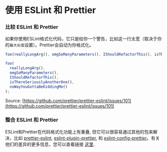 # 使用 ESLint 和 Prettier


### 比较 ESLint 和 Prettier

如果你使用ESLint格式化代码，它只是给你一个警告，比如这一行太宽（取决于你的`最大长度`设置）。Prettier会自动为你格式化。

```javascript
foo(reallyLongArg(), omgSoManyParameters(), IShouldRefactorThis(), isThereSeriouslyAnotherOne(), noWayYouGottaBeKiddingMe());
```

```javascript
foo(
  reallyLongArg(),
  omgSoManyParameters(),
  IShouldRefactorThis(),
  isThereSeriouslyAnotherOne(),
  noWayYouGottaBeKiddingMe()
);
```

Source: [https://github.com/prettier/prettier-eslint/issues/101](https://github.com/prettier/prettier-eslint/issues/101)

### 整合 ESLint 和 Prettier

ESLint和Prettier在代码格式化功能上有重叠, 但它可以很容易通过其他的包来解决，比如 [prettier-eslint](https://github.com/prettier/prettier-eslint), [eslint-plugin-prettier](https://github.com/prettier/eslint-plugin-prettier), 和 [eslint-config-prettier](https://github.com/prettier/eslint-config-prettier)。有关他们的差异的更多信息，您可以查看链接 [这里](https://stackoverflow.com/questions/44690308/whats-the-difference-between-prettier-eslint-eslint-plugin-prettier-and-eslint).
